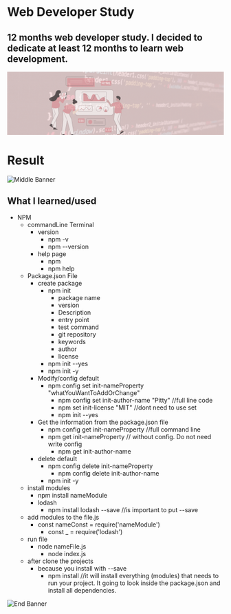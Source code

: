 # Web Developer Study
## 12 months web developer study. I decided to dedicate at least 12 months to learn web development.

![Begin Banner](Documentation/top-1200x350.gif)
 
# Result
![Middle Banner](/WDS-22_NPM-1_NPM_Crash_Course/wds-22.png)
   
## What I learned/used
* NPM
    * commandLine Terminal
        * version 
            * npm -v
            * npm --version
        * help page
            * npm
            * npm help
    * Package.json File
        * create package
            * npm init
                * package name
                * version
                * Description
                * entry point
                * test command
                * git repository
                * keywords
                * author
                * license
            * npm init --yes 
            * npm init -y 
        * Modify/config default
            * npm config set init-nameProperty "whatYouWantToAddOrChange"
                * npm config set init-author-name "Pitty" //full line code
                * npm set init-license "MIT" //dont  need to use set
                * npm init --yes
        * Get the information from the package.json file
            * npm config get init-nameProperty //full command line
            * npm get init-nameProperty // without config. Do not need write config
                * npm get init-author-name
        * delete default
            * npm config delete init-nameProperty
                * npm config delete init-author-name
            * npm init -y
    * install modules
        * npm install nameModule
        * lodash
            * npm install lodash --save //is important to put --save
    * add modules to the file.js
        * const nameConst = require('nameModule')
            * const _ = require('lodash')
    * run file
        * node nameFile.js
            * node index.js
    * after clone the projects
        * because you install with --save
            * npm install //it will install everything (modules) that needs to run your project. It going to look inside the package.json and install all dependencies.








![End Banner](Documentation/botton-1200x350.gif)   

